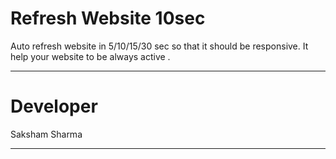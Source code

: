 # Refresh Website 10sec
Auto refresh website in 5/10/15/30 sec so that it should be responsive.
It help your website to be always active .
***********************

# Developer
Saksham Sharma<br>
**********************

